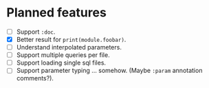 # Planned features

- [ ] Support `:doc`.
- [x] Better result for `print(module.foobar)`.
- [ ] Understand interpolated parameters.
- [ ] Support multiple queries per file.
- [ ] Support loading single sql files.
- [ ] Support parameter typing ... somehow. (Maybe `:param` annotation comments?).
